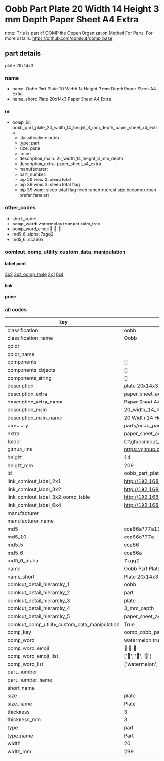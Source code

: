# Oobb Part Plate 20 Width 14 Height 3 mm Depth Paper Sheet A4 Extra  

note: This is part of OOMP the Oopen Organization Method For Parts. For more details: https://github.com/oomlout/oomp_base

##  part details
  



plate 20x14x3



### name
* name: Oobb Part Plate 20 Width 14 Height 3 mm Depth Paper Sheet A4 Extra
* name_short: Plate 20x14x3 Paper Sheet A4 Extra
### id
* oomp_id: oobb_part_plate_20_width_14_height_3_mm_depth_paper_sheet_a4_extra
  * classification: oobb
  * type: part
  * size: plate
  * color: 
  * description_main: 20_width_14_height_3_mm_depth
  * description_extra: paper_sheet_a4_extra
  * manufacturer: 
  * part_number: 
  * bip 39 word 2: sleep total
  * bip 39 word 3: sleep total flag
  * bip 39 word: sleep total flag fetch ranch interest size become urban prefer farm art

### other_codes
* short_code: 
* oomp_word: watermelon trumpet palm_tree
* oomp_word_emoji :watermelon: :trumpet: :palm_tree:
* md5_6_alpha: 7zgq2
* md5_6: cca66a






### oomlout_oomp_utility_custom_data_manipulation
#### label print
[3x2](http://192.168.1.245:1112/?label=oomp%207zgq2)
[3x2_oomp_table](http://192.168.1.108:1112/?label=oomp%207zgq2)
[2x1](http://192.168.1.242:1112/?label=oomp%207zgq2)
[6x4](http://192.168.1.55:1112/?label=oomp%207zgq2)    

#### link

                              

#### price







### all codes 
| key | value |  
| --- | --- |  
| classification | oobb |  
| classification_name | Oobb |  
| color |  |  
| color_name |  |  
| components | [] |  
| components_objects | [] |  
| components_string | [] |  
| description | plate 20x14x3 |  
| description_extra | paper_sheet_a4_extra |  
| description_extra_name | Paper Sheet A4 Extra |  
| description_main | 20_width_14_height_3_mm_depth |  
| description_main_name | 20 Width 14 Height 3 mm Depth |  
| directory | parts/oobb_part_plate_20_width_14_height_3_mm_depth_paper_sheet_a4_extra |  
| extra | paper_sheet_a4 |  
| folder | C:\gh\oomlout_oobb_version_4_generated_parts\things\oobb_part_plate_20_width_14_height_3_mm_depth_paper_sheet_a4_extra |  
| github_link | https://github.com/oomlout/oomlout_oomp_part_src/tree/main/parts/oobb_part_plate_20_width_14_height_3_mm_depth_paper_sheet_a4_extra |  
| height | 14 |  
| height_mm | 209 |  
| id | oobb_part_plate_20_width_14_height_3_mm_depth_paper_sheet_a4_extra |  
| link_oomlout_label_2x1 | http://192.168.1.242:1112/?label=oomp%207zgq2 |  
| link_oomlout_label_3x2 | http://192.168.1.245:1112/?label=oomp%207zgq2 |  
| link_oomlout_label_3x2_oomp_table | http://192.168.1.108:1112/?label=oomp%207zgq2 |  
| link_oomlout_label_6x4 | http://192.168.1.55:1112/?label=oomp%207zgq2 |  
| manufacturer |  |  
| manufacturer_name |  |  
| md5 | cca66a777a13f93dd6d8c554b0797659 |  
| md5_10 | cca66a777a |  
| md5_5 | cca66 |  
| md5_6 | cca66a |  
| md5_6_alpha | 7zgq2 |  
| name | Oobb Part Plate 20 Width 14 Height 3 mm Depth Paper Sheet A4 Extra |  
| name_short | Plate 20x14x3 Paper Sheet A4 Extra |  
| oomlout_detail_hierarchy_1 | oobb |  
| oomlout_detail_hierarchy_2 | part |  
| oomlout_detail_hierarchy_3 | plate |  
| oomlout_detail_hierarchy_4 | 3_mm_depth |  
| oomlout_detail_hierarchy_5 | paper_sheet_a4_extra |  
| oomlout_oomp_utility_custom_data_manipulation | True |  
| oomp_key | oomp_oobb_part_plate_20_width_14_height_3_mm_depth_paper_sheet_a4_extra |  
| oomp_word | watermelon trumpet palm_tree |  
| oomp_word_emoji | :watermelon: :trumpet: :palm_tree: |  
| oomp_word_emoji_list | [':watermelon:', ':trumpet:', ':palm_tree:'] |  
| oomp_word_list | ['watermelon', 'trumpet', 'palm_tree'] |  
| part_number |  |  
| part_number_name |  |  
| short_name |  |  
| size | plate |  
| size_name | Plate |  
| thickness | 3 |  
| thickness_mm | 3 |  
| type | part |  
| type_name | Part |  
| width | 20 |  
| width_mm | 299 |  
